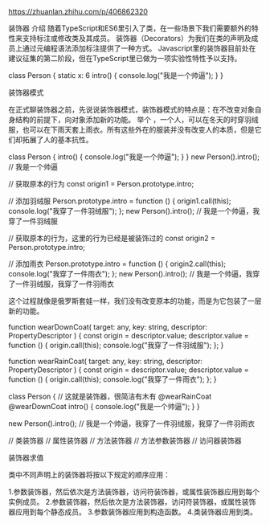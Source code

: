 https://zhuanlan.zhihu.com/p/406862320

装饰器
介绍
随着TypeScript和ES6里引入了类，在一些场景下我们需要额外的特性来支持标注或修改类及其成员。 装饰器（Decorators）为我们在类的声明及成员上通过元编程语法添加标注提供了一种方式。 Javascript里的装饰器目前处在 建议征集的第二阶段，但在TypeScript里已做为一项实验性特性予以支持。

class Person {
  static x: 6
  intro() {
    console.log("我是一个帅逼");
  }
}

装饰器模式

在正式聊装饰器之前，先说说装饰器模式，装饰器模式的特点是：在不改变对象自身结构的前提下，向对象添加新的功能。
举个 ，一个人，可以在冬天的时穿羽绒服，也可以在下雨天套上雨衣。所有这些外在的服装并没有改变人的本质，但是它们却拓展了人的基本抗性。

class Person {
  intro() {
    console.log("我是一个帅逼");
  }
}
new Person().intro(); // 我是一个帅逼

// 获取原本的行为
const origin1 = Person.prototype.intro;

// 添加羽绒服
Person.prototype.intro = function () {
  origin1.call(this);
  console.log("我穿了一件羽绒服");
};
new Person().intro(); // 我是一个帅逼，我穿了一件羽绒服

// 获取原本的行为，这里的行为已经是被装饰过的
const origin2 = Person.prototype.intro;

// 添加雨衣
Person.prototype.intro = function () {
  origin2.call(this);
  console.log("我穿了一件雨衣");
};
new Person().intro(); // 我是一个帅逼，我穿了一件羽绒服，我穿了一件羽雨衣

这个过程就像是俄罗斯套娃一样，我们没有改变原本的功能，而是为它包装了一层新的功能。


function wearDownCoat(
  target: any,
  key: string,
  descriptor: PropertyDescriptor
) {
  const origin = descriptor.value;
  descriptor.value = function () {
    origin.call(this);
    console.log("我穿了一件羽绒服");
  };
}

function wearRainCoat(
  target: any,
  key: string,
  descriptor: PropertyDescriptor
) {
  const origin = descriptor.value;
  descriptor.value = function () {
    origin.call(this);
    console.log("我穿了一件雨衣");
  };
}

class Person {
  // 这就是装饰器，很简洁有木有 
  @wearRainCoat
  @wearDownCoat
  intro() {
    console.log("我是一个帅逼");
  }
}

new Person().intro(); // 我是一个帅逼，我穿了一件羽绒服，我穿了一件羽雨衣

// 类装饰器
// 属性装饰器
// 方法装饰器
// 方法参数装饰器
// 访问器装饰器

装饰器求值

类中不同声明上的装饰器将按以下规定的顺序应用：

1.参数装饰器，然后依次是方法装饰器，访问符装饰器，或属性装饰器应用到每个实例成员。
2.参数装饰器，然后依次是方法装饰器，访问符装饰器，或属性装饰器应用到每个静态成员。
3.参数装饰器应用到构造函数。
4.类装饰器应用到类。
